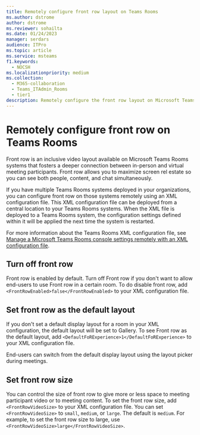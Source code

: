 ```yaml
---
title: Remotely configure front row layout on Teams Rooms
ms.author: dstrome
author: dstrome
ms.reviewer: sohailta
ms.date: 01/24/2023
manager: serdars
audience: ITPro
ms.topic: article
ms.service: msteams
f1.keywords: 
  - NOCSH
ms.localizationpriority: medium
ms.collection: 
  - M365-collaboration
  - Teams_ITAdmin_Rooms
  - tier1
description: Remotely configure the front row layout on Microsoft Teams Rooms systems.
---
```


# Remotely configure front row on Teams Rooms

Front row is an inclusive video layout available on Microsoft Teams Rooms systems that fosters a deeper connection between in-person and virtual meeting participants. Front row allows you to maximize screen rel estate so you can see both people, content, and chat simultaneously.

If you have multiple Teams Rooms systems deployed in your organizations, you can configure front row on those systems remotely using an XML configuration file. This XML configuration file can be deployed from a central location to your Teams Rooms systems. When the XML file is deployed to a Teams Rooms system, the configuration settings defined within it will be applied the next time the system is restarted.

For more information about the Teams Rooms XML configuration file, see [Manage a Microsoft Teams Rooms console settings remotely with an XML configuration file](xml-config-file.md).

## Turn off front row

Front row is enabled by default. Turn off Front row if you don't want to allow end-users to use Front row in a certain room. To do disable front row, add `<FrontRowEnabled>false</FrontRowEnabled>` to your XML configuration file.

## Set front row as the default layout

If you don't set a default display layout for a room in your XML configuration, the default layout will be set to Gallery. To see Front row as the default layout, add `<DefaultFoRExperience>1</DefaultFoRExperience>` to your XML configuration file.

End-users can switch from the default display layout using the layout picker during meetings.

## Set front row size

You can control the size of front row to give more or less space to meeting participant video or to meeting content. To set the front row size, add `<FrontRowVideoSize>` to your XML configuration file. You can set `<FrontRowVideoSize>` to `small`, `medium`, or `large`. The default is `medium`. For example, to set the front row size to large, use `<FrontRowVideoSize>large</FrontRowVideoSize>`.
